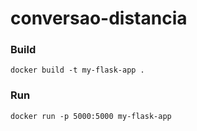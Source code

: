# conversao-distancia

### Build
```
docker build -t my-flask-app .
```

### Run
```
docker run -p 5000:5000 my-flask-app
```